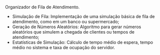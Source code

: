 Organizador de Fila de Atendimento.
- Simulação de Fila:
Implementação de uma simulação básica de fila de atendimento, como em um banco ou supermercado;
- Geração de Números Aleatórios:
Algoritmo para gerar números aleatórios que simulem a chegada de clientes ou tempos de atendimento;
- Estatísticas de Simulação:
Cálculo de tempo médio de espera, tempo médio no sistema e taxa de ocupação do servidor.
